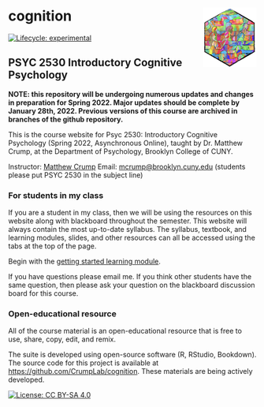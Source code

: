 # cognition <a href='https:/crumplab.github.io/cognition'><img src='man/figures/logo.png' align="right" height="120.5" /></a>

<!-- badges: start -->
[![Lifecycle: experimental](https://img.shields.io/badge/lifecycle-experimental-orange.svg)](https://www.tidyverse.org/lifecycle/#experimental)
<!-- badges: end -->


## PSYC 2530 Introductory Cognitive Psychology

**NOTE: this repository will be undergoing numerous updates and changes in preparation for Spring 2022. Major updates should be complete by January 28th, 2022. Previous versions of this course are archived in branches of the github repository.**

This is the course website for Psyc 2530: Introductory Cognitive Psychology (Spring 2022, Asynchronous Online), taught by Dr. Matthew Crump, at the Department of Psychology, Brooklyn College of CUNY. 

Instructor: [Matthew Crump](https://www.crumplab.com)
Email: [mcrump@brooklyn.cuny.edu](mcrump@brooklyn.cuny.edu) (students please put PSYC 2530 in the subject line)

### For students in my class

If you are a student in my class, then we will be using the resources on this website along with blackboard throughout the semester. This website will always contain the most up-to-date syllabus. The syllabus, textbook, and learning modules, slides, and other resources can all be accessed using the tabs at the top of the page.

Begin with the [getting started learning module](https://www.crumplab.com/cognition/articles/modules/L0_Getting_Started.html).

If you have questions please email me. If you think other students have the same question, then please ask your question on the blackboard discussion board for this course.


### Open-educational resource

All of the course material is an open-educational resource that is free to use, share, copy, edit, and remix.

The suite is developed using open-source software (R, RStudio, Bookdown). The source code for this project is available at <https://github.com/CrumpLab/cognition>. These materials are being actively developed. 

[![License: CC BY-SA 4.0](https://img.shields.io/badge/License-CC%20BY--SA%204.0-lightgrey.svg)](https://creativecommons.org/licenses/by-sa/4.0/)
